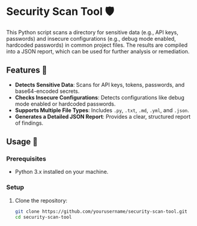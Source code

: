 # Security Scan Tool 🛡️

This Python script scans a directory for sensitive data (e.g., API keys, passwords) and insecure configurations (e.g., debug mode enabled, hardcoded passwords) in common project files. The results are compiled into a JSON report, which can be used for further analysis or remediation.

## Features 🌟

- **Detects Sensitive Data**: Scans for API keys, tokens, passwords, and base64-encoded secrets.
- **Checks Insecure Configurations**: Detects configurations like debug mode enabled or hardcoded passwords.
- **Supports Multiple File Types**: Includes `.py`, `.txt`, `.md`, `.yml`, and `.json`.
- **Generates a Detailed JSON Report**: Provides a clear, structured report of findings.

## Usage 🚀

### Prerequisites

- Python 3.x installed on your machine.

### Setup

1. Clone the repository:
   ```bash
   git clone https://github.com/yourusername/security-scan-tool.git
   cd security-scan-tool

